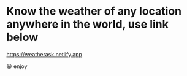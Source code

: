 # Know the weather of any location anywhere in the world, use link below

https://weatherask.netlify.app


😀 enjoy
